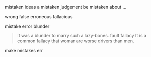 
mistaken ideas
a mistaken judgement
be mistaken about ...

wrong
false
erroneous
fallacious

mistake
error
blunder
>It was a blunder to marry such a lazy-bones.
fault
fallacy
>It is a common fallacy that woman are worse drivers than men.

make mistakes
err